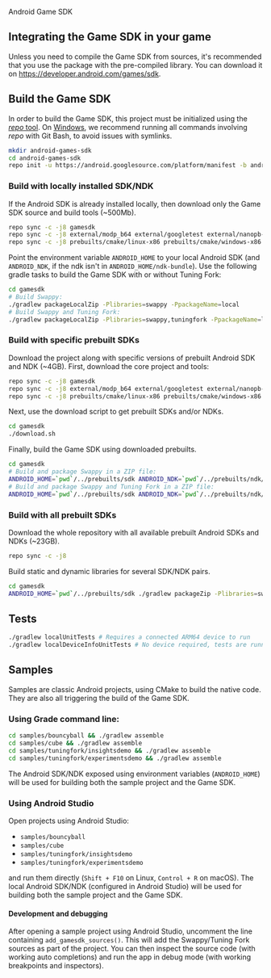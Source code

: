 Android Game SDK

## Integrating the Game SDK in your game

Unless you need to compile the Game SDK from sources, it's recommended that you use the package with the pre-compiled library. You can download it on https://developer.android.com/games/sdk.

## Build the Game SDK

In order to build the Game SDK, this project must be initialized using the [*repo* tool](https://gerrit.googlesource.com/git-repo/). On [Windows](https://gerrit.googlesource.com/git-repo/+/HEAD/docs/windows.md), we recommend running all commands involving *repo* with Git Bash, to avoid issues with symlinks.

```bash
mkdir android-games-sdk
cd android-games-sdk
repo init -u https://android.googlesource.com/platform/manifest -b android-games-sdk
```

### Build with locally installed SDK/NDK

If the Android SDK is already installed locally, then download only the Game SDK source and build tools (~500Mb).

```bash
repo sync -c -j8 gamesdk
repo sync -c -j8 external/modp_b64 external/googletest external/nanopb-c external/protobuf
repo sync -c -j8 prebuilts/cmake/linux-x86 prebuilts/cmake/windows-x86 prebuilts/cmake/darwin-x86
```

Point the environment variable `ANDROID_HOME` to your local Android SDK (and `ANDROID_NDK`, if the ndk isn't in `ANDROID_HOME/ndk-bundle`).
Use the following gradle tasks to build the Game SDK with or without Tuning Fork:

```bash
cd gamesdk
# Build Swappy:
./gradlew packageLocalZip -Plibraries=swappy -PpackageName=local
# Build Swappy and Tuning Fork:
./gradlew packageLocalZip -Plibraries=swappy,tuningfork -PpackageName=localtf
```

### Build with specific prebuilt SDKs

Download the project along with specific versions of prebuilt Android SDK and NDK (~4GB).
First, download the core project and tools:

```bash
repo sync -c -j8 gamesdk
repo sync -c -j8 external/modp_b64 external/googletest external/nanopb-c external/protobuf
repo sync -c -j8 prebuilts/cmake/linux-x86 prebuilts/cmake/windows-x86 prebuilts/cmake/mac-x86
```

Next, use the download script to get prebuilt SDKs and/or NDKs.

```bash
cd gamesdk
./download.sh
```

Finally, build the Game SDK using downloaded prebuilts.

```bash
cd gamesdk
# Build and package Swappy in a ZIP file:
ANDROID_HOME=`pwd`/../prebuilts/sdk ANDROID_NDK=`pwd`/../prebuilts/ndk/r20 ./gradlew packageLocalZip -Plibraries=swappy -PpackageName=local
# Build and package Swappy and Tuning Fork in a ZIP file:
ANDROID_HOME=`pwd`/../prebuilts/sdk ANDROID_NDK=`pwd`/../prebuilts/ndk/r20 ./gradlew packageLocalZip -Plibraries=swappy,tuningfork -PpackageName=localtf
```

### Build with all prebuilt SDKs

Download the whole repository with all available prebuilt Android SDKs and NDKs (~23GB).

```bash
repo sync -c -j8
```

Build static and dynamic libraries for several SDK/NDK pairs.

```bash
cd gamesdk
ANDROID_HOME=`pwd`/../prebuilts/sdk ./gradlew packageZip -Plibraries=swappy,tuningfork
```

## Tests

```bash
./gradlew localUnitTests # Requires a connected ARM64 device to run
./gradlew localDeviceInfoUnitTests # No device required, tests are running on host
```

## Samples

Samples are classic Android projects, using CMake to build the native code. They are also all triggering the build of the Game SDK.

### Using Grade command line:

```bash
cd samples/bouncyball && ./gradlew assemble
cd samples/cube && ./gradlew assemble
cd samples/tuningfork/insightsdemo && ./gradlew assemble
cd samples/tuningfork/experimentsdemo && ./gradlew assemble
```

The Android SDK/NDK exposed using environment variables (`ANDROID_HOME`) will be used for building both the sample project and the Game SDK.

### Using Android Studio

Open projects using Android Studio:

* `samples/bouncyball`
* `samples/cube`
* `samples/tuningfork/insightsdemo`
* `samples/tuningfork/experimentsdemo`

and run them directly (`Shift + F10` on Linux, `Control + R` on macOS). The local Android SDK/NDK (configured in Android Studio) will be used for building both the sample project and the Game SDK.

#### Development and debugging

After opening a sample project using Android Studio, uncomment the line containing `add_gamesdk_sources()`.
This will add the Swappy/Tuning Fork sources as part of the project. You can then inspect the source code (with working auto completions) and run the app in debug mode (with working breakpoints and inspectors).

